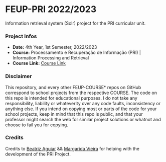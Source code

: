 # FEUP-PRI 2022/2023
Information retrieval system (Solr) project for the PRI curricular unit.

### Project Infos
* **Date:** 4th Year, 1st Semester, 2022/2023
* **Course:** Processamento e Recuperação de Informação (PRI) | Information Processing and Retrieval
* **Course Link:** [Course Link](https://sigarra.up.pt/feup/en/UCURR_GERAL.FICHA_UC_VIEW?pv_ocorrencia_id=501933)

### Disclaimer
This repository, and every other FEUP-COURSE* repos on GitHub correspond to school projects from the respective COURSE. The code on this repo is intended for educational purposes. I do not take any responsibility, liability or whateverity over any code faults, inconsistency or anything else. If you intend on copying most or parts of the code for your school projects, keep in mind that this repo is public, and that your professor might search the web for similar project solutions or whatnot and choose to fail you for copying.

### Credits
Credits to [Beatriz Aguiar](https://github.com/beatriz-ag) && [Margarida Vieira](https://github.com/margaridav27) for helping with the development of the PRI Project.

